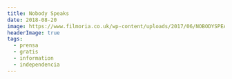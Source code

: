 ```yaml
---
title: Nobody Speaks
date: 2018-08-20
image: https://www.filmoria.co.uk/wp-content/uploads/2017/06/NOBODYSPEAK_UK-e1497605676728-640x300.jpg
headerImage: true
tags: 
  - prensa
  - gratis
  - information
  - independencia
---
```


